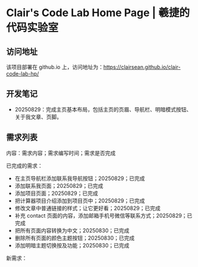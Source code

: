# Clair's Code Lab Home Page | 羲捷的代码实验室

## 访问地址

该项目部署在 github.io 上，访问地址为：https://clairsean.github.io/clair-code-lab-hp/

## 开发笔记

- 20250829：完成主页基本布局，包括主页的页眉、导航栏、明暗模式按钮、关于我文章、页脚。

## 需求列表

内容：需求内容；需求编写时间；需求是否完成

已完成的需求：

- 在主页导航栏添加联系我导航按钮；20250829；已完成
- 添加联系我页面；20250829；已完成
- 添加项目页面；20250829；已完成
- 把计算器项目介绍添加到项目页中；20250829；已完成
- 修改文章中普通链接的样式；让它更好看；20250829；已完成
- 补充 contact 页面的内容，添加邮箱手机号微信等联系方式；20250829；已完成
- 把所有页面内容转换为中文；20250830；已完成
- 删除所有页面的颜色主题按钮；20250830；已完成
- 添加明暗主题切换按及功能；20250830；已完成

新需求：
